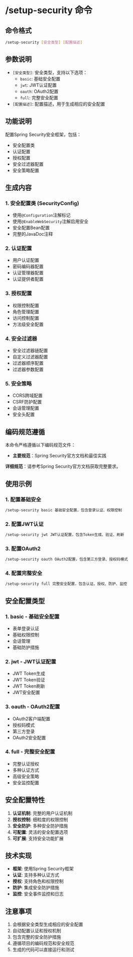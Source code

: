 # /setup-security 命令

## 命令格式
```bash
/setup-security [安全类型] [配置描述]
```

## 参数说明
- `[安全类型]`: 安全类型，支持以下选项：
  - `basic`: 基础安全配置
  - `jwt`: JWT认证配置
  - `oauth`: OAuth2配置
  - `full`: 完整安全配置
- `[配置描述]`: 配置描述，用于生成相应的安全配置

## 功能说明
配置Spring Security安全框架，包括：
- 安全配置类
- 认证配置
- 授权配置
- 安全过滤器配置
- 安全策略配置

## 生成内容

### 1. 安全配置类 (SecurityConfig)
- 使用`@Configuration`注解标记
- 使用`@EnableWebSecurity`注解启用安全
- 安全配置Bean配置
- 完整的JavaDoc注释

### 2. 认证配置
- 用户认证配置
- 密码编码器配置
- 认证管理器配置
- 认证提供者配置

### 3. 授权配置
- 权限控制配置
- 角色管理配置
- 访问控制配置
- 方法级安全配置

### 4. 安全过滤器
- 安全过滤器链配置
- 自定义过滤器配置
- 过滤器顺序配置
- 过滤器参数配置

### 5. 安全策略
- CORS跨域配置
- CSRF防护配置
- 会话管理配置
- 安全头配置

## 编码规范遵循

本命令严格遵循以下编码规范文件：
- **主要规范**：Spring Security官方文档和最佳实践

**详细规范**：请参考Spring Security官方文档获取完整要求。

## 使用示例

### 1. 配置基础安全
```bash
/setup-security basic 基础安全配置，包含登录认证、权限控制
```

### 2. 配置JWT认证
```bash
/setup-security jwt JWT认证配置，包含Token生成、验证、刷新
```

### 3. 配置OAuth2
```bash
/setup-security oauth OAuth2配置，包含第三方登录、授权码模式
```

### 4. 配置完整安全
```bash
/setup-security full 完整安全配置，包含认证、授权、防护、监控
```

## 安全配置类型

### 1. basic - 基础安全配置
- 表单登录认证
- 基础权限控制
- 会话管理
- 基础防护措施

### 2. jwt - JWT认证配置
- JWT Token生成
- JWT Token验证
- JWT Token刷新
- JWT安全配置

### 3. oauth - OAuth2配置
- OAuth2客户端配置
- 授权码模式
- 第三方登录
- OAuth2安全配置

### 4. full - 完整安全配置
- 完整认证授权
- 多种认证方式
- 高级安全策略
- 安全监控配置

## 安全配置特性
1. **认证机制**: 完整的用户认证机制
2. **授权控制**: 细粒度的权限控制
3. **安全防护**: 多种安全防护措施
4. **可配置**: 灵活的安全配置选项
5. **可扩展**: 支持安全功能扩展

## 技术实现
- **框架**: 使用Spring Security框架
- **认证**: 支持多种认证方式
- **授权**: 支持角色和权限控制
- **防护**: 集成安全防护措施
- **监控**: 安全事件监控和日志

## 注意事项
1. 会根据安全类型生成相应的安全配置
2. 自动配置认证和授权机制
3. 包含完整的安全防护措施
4. 遵循项目的编码规范和安全规范
5. 生成的代码可以直接运行和测试
